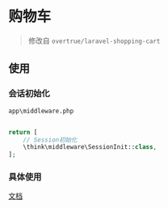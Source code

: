 # 购物车

> 修改自 `overtrue/laravel-shopping-cart`

## 使用

### 会话初始化

`app\middleware.php`

```php

return [
    // Session初始化
    \think\middleware\SessionInit::class,
];
```

### 具体使用

[文档](https://github.com/overtrue/laravel-shopping-cart/README.md)
